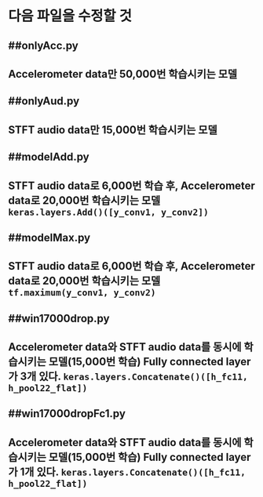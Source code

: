 다음 파일을 수정할 것
====================

##onlyAcc.py  
---
Accelerometer data만 50,000번 학습시키는 모델
---

##onlyAud.py  
---
STFT audio data만 15,000번 학습시키는 모델
---

##modelAdd.py  
---
STFT audio data로 6,000번 학습 후, 
Accelerometer data로 20,000번 학습시키는 모델 
`keras.layers.Add()([y_conv1, y_conv2])`
---

##modelMax.py  
---
STFT audio data로 6,000번 학습 후, 
Accelerometer data로 20,000번 학습시키는 모델 
`tf.maximum(y_conv1, y_conv2)`
---

##win17000drop.py  
---
Accelerometer data와 STFT audio data를 동시에 학습시키는 모델(15,000번 학습) 
Fully connected layer가 3개 있다. 
`keras.layers.Concatenate()([h_fc11, h_pool22_flat])`
---

##win17000dropFc1.py  
---
Accelerometer data와 STFT audio data를 동시에 학습시키는 모델(15,000번 학습) 
Fully connected layer가 1개 있다. 
`keras.layers.Concatenate()([h_fc11, h_pool22_flat])`
---
